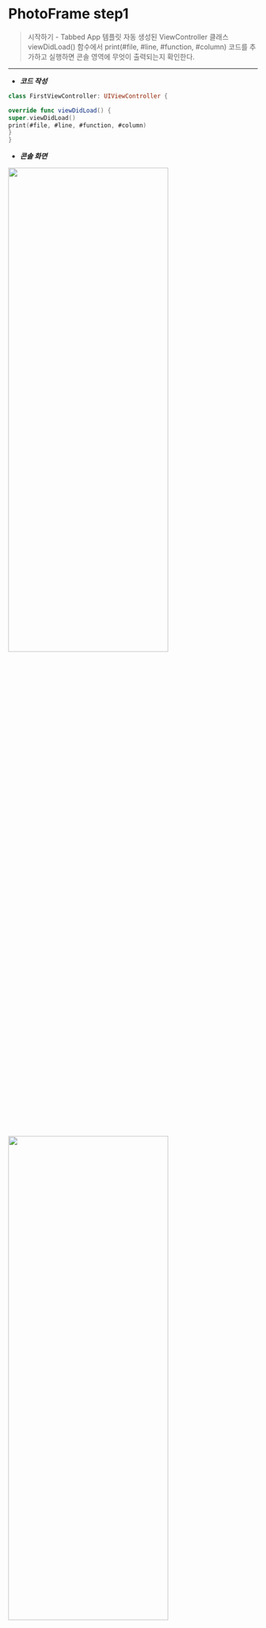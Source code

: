 # PhotoFrame step1

>  시작하기 - Tabbed App 템플릿
자동 생성된 ViewController 클래스 viewDidLoad() 함수에서 print(#file, #line, #function, #column) 코드를 추가하고 실행하면 콘솔 영역에 무엇이 출력되는지 확인한다.

---

- ***코드 작성***
```swift
class FirstViewController: UIViewController {

override func viewDidLoad() {
super.viewDidLoad()
print(#file, #line, #function, #column)
}
}
```

- ***콘솔 화면***
<img src="/img/FirstConsole.png" width="80%" height="50%">
<img src="/img/SecondConsole.png" width="80%" height="50%">


- ***실행 화면***

<img src="/img/FirstViewScreen.png" width="30%" height="40%">   <img src="/img/SecondViewScreen.png" width="30%" height="40%">


###  # 애플 UIKit View Management 클래스 중에서 UITabBarController 와 UITabBar에 대해 학습한다.

1. ***UITabBarController***
: 탭바를 누를 때 어떤 화면을 보여줄지 결정 하는 Controller

Main.storyboard를 클릭하면 다음과 같은 화면이 뜬다.

<img src="/img/TabBarController.png" width="50%" height="50%" float="right">

탭바 버튼 선택에 FirstView를 보여줄지, SecondView를 보여줄지를 Controller에서 뻗어나가는 화살표로 이미지화 시켜서 보여주고 있다.
Main.storyboard 오른쪽 마우스클릭 후 Open As > Source Code를 클릭하면 소스코드로도 볼 수 있는데,

```swift
<tabBarController id="49e-Tb-3d3" sceneMemberID="viewController">
<tabBar key="tabBar" contentMode="scaleToFill" id="W28-zg-YXA">
<rect key="frame" x="0.0" y="975" width="768" height="49"/>
<autoresizingMask key="autoresizingMask" widthSizable="YES" flexibleMinY="YES"/>
<color key="backgroundColor" red="0.0" green="0.0" blue="0.0" alpha="0.0" colorSpace="custom" customColorSpace="sRGB"/>
</tabBar>
<connections>
<segue destination="9pv-A4-QxB" kind="relationship" relationship="viewControllers" id="u7Y-xg-7CH"/>
<segue destination="8rJ-Kc-sve" kind="relationship" relationship="viewControllers" id="lzU-1b-eKA"/>
</connections>
</tabBarController>
```

firstView의 ID는 `9pv-A4-QxB`로, SecondView의 ID는  `8rJ-Kc-sve`로 각각 버튼을 누르면 연결할 수 있도록 설정되었다.


2. ***UITabBar***
: 탭 바에 하나 이상의 버튼을 표시하는 Controller

```swift
<tabBar key="tabBar" contentMode="scaleToFill" id="W28-zg-YXA">
<rect key="frame" x="0.0" y="975" width="768" height="49"/>
<autoresizingMask key="autoresizingMask" widthSizable="YES" flexibleMinY="YES"/>
<color key="backgroundColor" red="0.0" green="0.0" blue="0.0" alpha="0.0" colorSpace="custom" customColorSpace="sRGB"/>
</tabBar>
```
Background, Shadow, Selection, Image Tint, Style, Bar Tint, Item Positioning를 설정할 수 있다.

---



# PhotoFrame step2

>  IBOutlet
First Scene에 만들어져 있는 레이블을 IBOutlet으로 연결하고 속성을 바꿔본다.

---

- ***코드 작성***
```swift
@IBOutlet weak var firstLabel: UILabel!
@IBOutlet weak var firstDescription: UILabel!
override func viewDidLoad() {
super.viewDidLoad()
self.firstLabel.text = "Elly의 사진액자"
self.firstDescription.text = "글자색, 배경색, 투명도, 글자 크기를 바꿔본 Description"
self.firstDescription.textColor = UIColor.white
self.firstDescription.backgroundColor = UIColor.blue.withAlphaComponent(0.5)
self.firstDescription.font = UIFont.boldSystemFont(ofSize: 15)

print(#file, #line, #function, #column)
}
```


- ***실행 화면***

<img src="/img/IBOutlet.png" width="30%" height="30%">

---


# PhotoFrame step3

>  IBAction
First Scene에 버튼(UIButton)을 추가하고 IBAction으로 연결한다.

---

- ***학습꺼리***
### # 버튼에 IBAction을 추가할 때 이벤트(Event) 종류에는 어떤 것들이 있는지 학습한다.

<img src="/img/IBAction_event.png" width="30%" height="30%">

```
- Did End On Exit: 키보드의 Return 키 눌렀을 때
- Editing Changed: 내용이 변경되었을 때
- Editing Did Begin: 포커스가 들어왔을 때
- Editing Did End: 포커스가 나갔을 때
- Primary Action Triggered
- Touch Cancel: 다른 터치 이벤트를 취소
- Touch Down: 버튼을 한 번 누를 때 이벤트
- Touch Down Repeat: 버튼을 두 번 이상 누를 때 이벤트
- Touch Drag Enter: 손가락이 컨트롤의 경계로 드래그
- Touch Drag Exit: 컨트롤 내에서 손가락이 경계 밖으로 드래그
- Touch Drag Inside: 컨트롤의 범위 내에서 손가락을 드래그
- Touch Drag Outside: 손가락이 컨트롤의 바깥 쪽에서 드래그
- Touch Up inside: 손가락이 컨트롤의 경계 안에 있을 때 손가락을 떼면 동작
- Touch Up Outside: 손가락이 컨트롤의 경계 밖에 있을 때 손가락을 떼면 동작
- Value Changed: 터치를 드래그하거나 다른 방법으로 조작하여 일련의 다른 값을 방출
```
[참고]

https://developer.apple.com/documentation/uikit/uicontrolevents
http://susemi99.tistory.com/984

### # 버튼에 액션을 여러개 추가할 수 있을까?
: 여러개 추가할 수는 있으나 제일 마지막 IBAction이 실행된다.
```swift
@IBAction func nextButtonTouched(_ sender: Any) {
self.firstLabel.textColor = UIColor.blue
self.firstLabel.backgroundColor = UIColor.yellow
self.firstLabel.alpha = 0.5
}

@IBAction func prevButtonTouched(_ sender: Any) {
self.firstLabel.textColor = UIColor.cyan
self.firstLabel.backgroundColor = UIColor.darkGray
self.firstLabel.alpha = 0.5
}
```

### # 버튼이 여러일 때 하나의 액션에 추가할 수 있을까?
: 하나의 액션에 여러개의 버튼을 추가할 수 있다.
만들어둔 하나의 메소드에 여러번 접근할 수 있듯, 하나의 액션도 여러개의 버튼을 추가할 수 있는 것 같다.


- ***실행 화면***

<img src="/img/IBAction_before.png" width="30%" height="30%">  <img src="/img/IBAction_after.png" width="30%" height="30%">

---



# PhotoFrame step4

> Scene과 Segue
스토리보드 구성 요소에 대해 학습하고 새로운 Scene과 Segue를 추가한다
실행하고 새로운 화면을 캡처해서 readme.md 파일에 포함한다.

---

- ***학습꺼리***
### # Segue에 액션에 있는 여러 항목들은 어떤 효과가 있는지 값을 바꿔보며 실행해서 학습한다.

<img src="/img/segue.png" width="30%" height="30%">

```
- Show: 새로운 화면을 보여줌
- Show Detail: Show와 비슷해 보이나 세부 컨텐츠를 보여줄 때 쓰이는 것 같다.
(UISplitViewController객체 내부에 포함 된 뷰 컨트롤러에만 관련된 새로운 컨텐츠를 보여줌.)
- Present Modally: 지정된 표현 및 전환 스타일을 사용하여보기 컨트롤러를 Modal로 표시해준다.
- Present As Popover: 수평적으로 일정한 환경에서는 팝업으로, 압축된 환경에서는 Modal로 표시해준다.
- Custom: 제공하는 segue 액션 외에 개발자가 원하는대로 만들 수 있음.
```


- ***실행 화면***

<img src="/img/scene1.png" width="30%" height="30%">  <img src="/img/scene2.png" width="30%" height="30%">  <img src="/img/scene3.png" width="30%" height="30%">

---



# PhotoFrame step5

>  ViewController 프로그래밍
스토리보드 구성 요소와 클래스 코드와 연결해서 동작을 확장한다.
실행하고 새로운 화면을 캡처해서 readme.md 파일에 포함한다.

- ***학습꺼리***
### # 화면 전환이 이루어지는 사이에 뷰컨트롤러 라이프사이클이 어떻게 변화하는지 학습한다.
화면 전환이 될 때 viewDidLoad(), viewWillAppear()이 호출되고,
이후 닫기 버튼을 누르면 viewWillDisappear(), viewDidDisappear()이 호출된다.

컨트롤러 상태 변화에 따른 API를 그림으로 보면 다음과 같다.

<img src="/img/viewController_state.png" width="30%" height="30%">


### # YellowViewController에서 Segue를 제거하고 다음 화면을 보여줄 때 코드로 보여주는 방법을 찾아보고 적용해본다.
Segue를 제거하고, SkyBlueViewController를 만들어서 파란색 화면 Scene과 연결시켰다. 그리고 다음 버튼에 IBAction을 연결 시켜서 버튼을 눌렀을 때 다음 화면인 YellowViewController를 부르도록 만들었다.

```swift
class SkyBlueViewController: UIViewController {

@IBAction func nextButtonTouched(_ sender: Any) {
if let skyBlueView = self.storyboard?.instantiateViewController(withIdentifier: "YellowViewController") {
self.present(skyBlueView, animated: true, completion: nil)
}
}
```


- ***실행 화면***

<img src="/img/viewController1.png" width="30%" height="30%">  <img src="/img/viewController2.png" width="30%" height="30%">
<img src="/img/viewController3.png" width="30%" height="30%">  <img src="/img/viewController4.png" width="30%" height="30%">

---



# PhotoFrame step6

>  Container ViewController
뷰컨트롤러 컨테이너 강의 슬라이드를 읽고 학습한다.
내비게이션 컨트롤러(Navigation Controller)를 Embed 시켜서 동작하도록 개선한다.
실행하고 새로운 화면을 캡처해서 readme.md 파일에 포함한다.

- ***학습꺼리***
### # 뷰컨트롤러 컨테이너 동작을 이해한다.

### # 뷰컨트롤러 컨테이너는 또 어떤 클래스가 있는지 찾아보고 학습한다.
```
- 네비게이션 컨트롤러 (UINavigationController)
- 탭 바 컨트롤러 (UITabBarController)
- 테이블 뷰 컨트롤러 (UITableViewController)
- 페이지 뷰 컨트롤러 (UIPageViewController)
- 스필릿뷰 컨트롤러 (UISplitViewController)
- 팝오버 컨트롤러 (UIPopoverController)
```

### # 내비게이션 컨트롤러가 있을 경우와 없을 경우 화면 전환 동작이 어떻게 다른지, 화면들 포함관계가 있는지 학습한다.
내비게이션 컨트롤러가 있을 경우 우측에서 화면이 들어오면서 전환되고, 없을 경우 하단에서 화면이 들어오면서 전환된다.
내비게이션 컨트롤러는 root 뷰 컨트롤러와 연결되어 있고, 자식 뷰 컨트롤러들이 추가되는 형태로 구성되었다.

### # 내비게이션 컨트롤러 관련 메서드가 왜 push / pop 인지 학습한다.
내비게이션 컨트롤러의 자식 뷰 컨트롤러는 stack처럼 관리된다. 따라서 관련 메서드 네이밍도 push / pop으로 되어있다.
```swift
@IBAction func nextButtonTouched(_ sender: Any) {
if let skyBlueView = self.storyboard?.instantiateViewController(withIdentifier: "YellowViewController") {
self.navigationController?.pushViewController(skyBlueView, animated: true)
}
}
```
```swift
@IBAction func closeButtonTouched(_ sender: Any) {
print("close button")
self.navigationController?.popViewController(animated: true)
}
```


- ***실행 화면***

<img src="/img/ContainerViewController1.png" width="30%" height="30%">  <img src="/img/ContainerViewController2.png" width="30%" height="30%">
<img src="/img/ContainerViewController3.png" width="30%" height="30%">  <img src="/img/ContainerViewController4.png" width="30%" height="30%">

---



# PhotoFrame step7

>  Second Scene 화면
사진액자 - Container ViewController 요구사항을 구현한 상태로 시작한다.
탭바의 두 번째 화면 (Second Scene) 디자인을 변경하고 액자 앱을 동작을 구현한다.
실행하고 새로운 화면을 캡처해서 readme.md 파일에 포함한다.

```swift
@IBOutlet weak var photoImageView: UIImageView!
@IBAction func nextImageButtonTouched(_ sender: Any) {
let randomNumber: UInt32 = arc4random_uniform(22) + 1;
self.photoImageView.image = UIImage(named: randomNumber < 10 ? "0\(randomNumber).jpg" : "\(randomNumber).jpg")
}
```

- ***학습꺼리***
### # UIImageView 와 UIImage 클래스는 각각 어떤 역할을 담당하는지 학습한다.
UIImage 클래스는 가져올 이미지를 지정해주고, UIImageView는 이미지를 출력해 줄 컴포넌트 역할을 한다.
### # 이미지 뷰의 속성은 어떤 것들이 있는지 애플 개발자 문서를 참고한다.
<img src="/img/imageViewProperty.png" width="30%" height="30%">


- ***실행 화면***

<img src="/img/SecondScene1.png" width="30%" height="30%">  <img src="/img/SecondScene2.png" width="30%" height="30%">  <img src="/img/SecondScene3.png" width="30%" height="30%">

---
